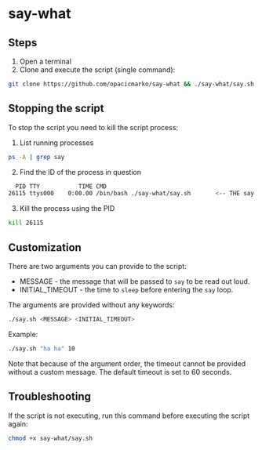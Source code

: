 # say-what

## Steps
1. Open a terminal
2. Clone and execute the script (single command): 
```bash
git clone https://github.com/opacicmarko/say-what && ./say-what/say.sh
```

## Stopping the script
To stop the script you need to kill the script process:
1. List running processes
```bash
ps -A | grep say
```
2. Find the ID of the process in question
```bash
  PID TTY           TIME CMD
26115 ttys000    0:00.00 /bin/bash ./say-what/say.sh       <-- THE say.sh process
```
3. Kill the process using the PID
```bash
kill 26115
```

## Customization
There are two arguments you can provide to the script:
- MESSAGE - the message that will be passed to `say` to be read out loud.
- INITIAL_TIMEOUT - the time to `sleep` before entering the `say` loop.

The arguments are provided without any keywords:
```bash
./say.sh <MESSAGE> <INITIAL_TIMEOUT>
```
Example:
```bash
./say.sh "ha ha" 10
```
Note that because of the argument order, the timeout cannot be provided without a custom message. The default timeout is set to 60 seconds.

## Troubleshooting
If the script is not executing, run this command before executing the script again:
```bash
chmod +x say-what/say.sh
```
